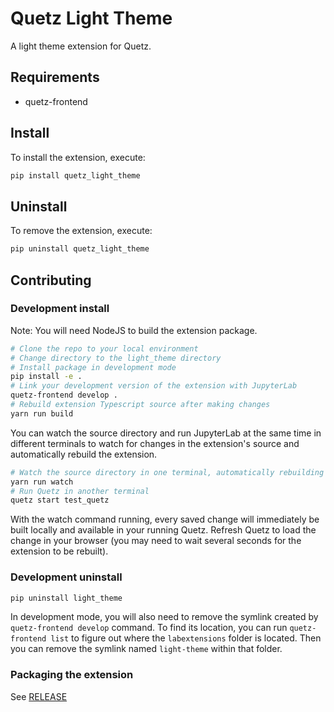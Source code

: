 # Quetz Light Theme

A light theme extension for Quetz.


## Requirements

* quetz-frontend

## Install

To install the extension, execute:

```bash
pip install quetz_light_theme
```

## Uninstall

To remove the extension, execute:

```bash
pip uninstall quetz_light_theme
```

## Contributing

### Development install

Note: You will need NodeJS to build the extension package.

```bash
# Clone the repo to your local environment
# Change directory to the light_theme directory
# Install package in development mode
pip install -e .
# Link your development version of the extension with JupyterLab
quetz-frontend develop .
# Rebuild extension Typescript source after making changes
yarn run build
```

You can watch the source directory and run JupyterLab at the same time in different terminals to watch for changes in the extension's source and automatically rebuild the extension.

```bash
# Watch the source directory in one terminal, automatically rebuilding when needed
yarn run watch
# Run Quetz in another terminal
quetz start test_quetz
```

With the watch command running, every saved change will immediately be built locally and available in your running Quetz. Refresh Quetz to load the change in your browser (you may need to wait several seconds for the extension to be rebuilt).

### Development uninstall

```bash
pip uninstall light_theme
```

In development mode, you will also need to remove the symlink created by `quetz-frontend develop`
command. To find its location, you can run `quetz-frontend list` to figure out where the `labextensions`
folder is located. Then you can remove the symlink named `light-theme` within that folder.

### Packaging the extension

See [RELEASE](RELEASE.md)
